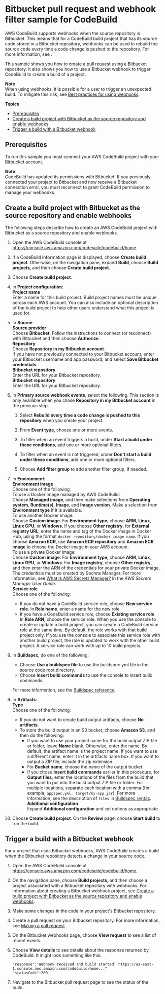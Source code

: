 # Bitbucket pull request and webhook filter sample for CodeBuild<a name="sample-bitbucket-pull-request"></a>

AWS CodeBuild supports webhooks when the source repository is Bitbucket\. This means that for a CodeBuild build project that has its source code stored in a Bitbucket repository, webhooks can be used to rebuild the source code every time a code change is pushed to the repository\. For more information, see [](bitbucket-webhook.md)\. 

This sample shows you how to create a pull request using a Bitbucket repository\. It also shows you how to use a Bitbucket webhook to trigger CodeBuild to create a build of a project\.

**Note**  
When using webhooks, it is possible for a user to trigger an unexpected build\. To mitigate this risk, see [Best practices for using webhooks](webhooks.md#webhook-best-practices)\.

**Topics**
+ [Prerequisites](#sample-bitbucket-pull-request-prerequisites)
+ [Create a build project with Bitbucket as the source repository and enable webhooks](#sample-bitbucket-pull-request-create)
+ [Trigger a build with a Bitbucket webhook](#sample-bitbucket-pull-request-trigger)

## Prerequisites<a name="sample-bitbucket-pull-request-prerequisites"></a>

 To run this sample you must connect your AWS CodeBuild project with your Bitbucket account\. 

**Note**  
 CodeBuild has updated its permissions with Bitbucket\. If you previously connected your project to Bitbucket and now receive a Bitbucket connection error, you must reconnect to grant CodeBuild permission to manage your webhooks\. 

## Create a build project with Bitbucket as the source repository and enable webhooks<a name="sample-bitbucket-pull-request-create"></a>

 The following steps describe how to create an AWS CodeBuild project with Bitbucket as a source repository and enable webhooks\. 

1. Open the AWS CodeBuild console at [https://console\.aws\.amazon\.com/codesuite/codebuild/home](https://console.aws.amazon.com/codesuite/codebuild/home)\.

1.  If a CodeBuild information page is displayed, choose **Create build project**\. Otherwise, on the navigation pane, expand **Build**, choose **Build projects**, and then choose **Create build project**\. 

1. Choose **Create build project**\. 

1. In **Project configuration**:  
**Project name**  
Enter a name for this build project\. Build project names must be unique across each AWS account\. You can also include an optional description of the build project to help other users understand what this project is used for\.

1. In **Source**:  
**Source provider**  
Choose **Bitbucket**\. Follow the instructions to connect \(or reconnect\) with Bitbucket and then choose **Authorize**\.  
**Repository**  
Choose **Repository in my Bitbucket account**\.  
If you have not previously connected to your Bitbucket account, enter your Bitbucket username and app password, and select **Save Bitbucket credentials**\.  
**Bitbucket repository**  
Enter the URL for your Bitbucket repository\.  
**Bitbucket repository**  
Enter the URL for your Bitbucket repository\.

1. In **Primary source webhook events**, select the following\. This section is only available when you chose **Repository in my Bitbucket account** in the previous step\.

   1. Select **Rebuild every time a code change is pushed to this repository** when you create your project\. 

   1. From **Event type**, choose one or more events\. 

   1. To filter when an event triggers a build, under **Start a build under these conditions**, add one or more optional filters\. 

   1. To filter when an event is not triggered, under **Don't start a build under these conditions**, add one or more optional filters\. 

   1. Choose **Add filter group** to add another filter group, if needed\. 

1. In **Environment**:  
**Environment image**  
Choose one of the following:    
To use a Docker image managed by AWS CodeBuild:  
Choose **Managed image**, and then make selections from **Operating system**, **Runtime\(s\)**, **Image**, and **Image version**\. Make a selection from **Environment type** if it is available\.  
To use another Docker image:  
Choose **Custom image**\. For **Environment type**, choose **ARM**, **Linux**, **Linux GPU**, or **Windows**\. If you choose **Other registry**, for **External registry URL**, enter the name and tag of the Docker image in Docker Hub, using the format `docker repository/docker image name`\. If you choose **Amazon ECR**, use **Amazon ECR repository** and **Amazon ECR image** to choose the Docker image in your AWS account\.  
To use a private Docker image:  
Choose **Custom image**\. For **Environment type**, choose **ARM**, **Linux**, **Linux GPU**, or **Windows**\. For **Image registry**, choose **Other registry**, and then enter the ARN of the credentials for your private Docker image\. The credentials must be created by Secrets Manager\. For more information, see [What Is AWS Secrets Manager?](https://docs.aws.amazon.com/secretsmanager/latest/userguide/) in the *AWS Secrets Manager User Guide*\.  
**Service role**  
Choose one of the following:  
   + If you do not have a CodeBuild service role, choose **New service role**\. In **Role name**, enter a name for the new role\.
   + If you have a CodeBuild service role, choose **Existing service role**\. In **Role ARN**, choose the service role\.
When you use the console to create or update a build project, you can create a CodeBuild service role at the same time\. By default, the role works with that build project only\. If you use the console to associate this service role with another build project, the role is updated to work with the other build project\. A service role can work with up to 10 build projects\.

1. In **Buildspec**, do one of the following:
   + Choose **Use a buildspec file** to use the buildspec\.yml file in the source code root directory\.
   + Choose **Insert build commands** to use the console to insert build commands\.

   For more information, see the [Buildspec reference](build-spec-ref.md)\.

1. In **Artifacts**:  
**Type**  
Choose one of the following:  
   + If you do not want to create build output artifacts, choose **No artifacts**\.
   + To store the build output in an S3 bucket, choose **Amazon S3**, and then do the following:
     + If you want to use your project name for the build output ZIP file or folder, leave **Name** blank\. Otherwise, enter the name\. By default, the artifact name is the project name\. If you want to use a different name, enter it in the artifacts name box\. If you want to output a ZIP file, include the zip extension\.
     + For **Bucket name**, choose the name of the output bucket\.
     + If you chose **Insert build commands** earlier in this procedure, for **Output files**, enter the locations of the files from the build that you want to put into the build output ZIP file or folder\. For multiple locations, separate each location with a comma \(for example, `appspec.yml, target/my-app.jar`\)\. For more information, see the description of `files` in [Buildspec syntax](build-spec-ref.md#build-spec-ref-syntax)\.  
**Additional configuration**  
Expand **Additional configuration** and set options as appropriate\.

1. Choose **Create build project**\. On the **Review** page, choose **Start build** to run the build\.

## Trigger a build with a Bitbucket webhook<a name="sample-bitbucket-pull-request-trigger"></a>

For a project that uses Bitbucket webhooks, AWS CodeBuild creates a build when the Bitbucket repository detects a change in your source code\. 

1. Open the AWS CodeBuild console at [https://console\.aws\.amazon\.com/codesuite/codebuild/home](https://console.aws.amazon.com/codesuite/codebuild/home)\.

1. On the navigation pane, choose **Build projects**, and then choose a project associated with a Bitbucket repository with webhooks\. For information about creating a Bitbucket webhook project, see [Create a build project with Bitbucket as the source repository and enable webhooks](#sample-bitbucket-pull-request-create)\. 

1. Make some changes in the code in your project's Bitbucket repository\. 

1. Create a pull request on your Bitbucket repository\. For more information, see [Making a pull request](https://www.atlassian.com/git/tutorials/making-a-pull-request)\. 

1. On the Bitbucket webhooks page, choose **View request** to see a list of recent events\. 

1. Choose **View details** to see details about the response returned by CodeBuild\. It might look something like this: 

   ```
   "response":"Webhook received and build started: https://us-east-1.console.aws.amazon.com/codebuild/home..."
   "statusCode":200
   ```

1. Navigate to the Bitbucket pull request page to see the status of the build\. 